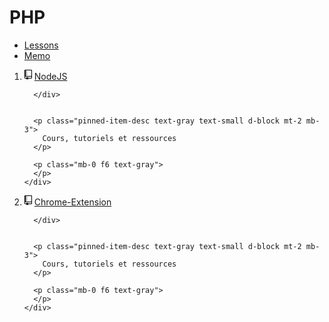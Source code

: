 # PHP

- [Lessons](https://github.com/code-campus/PHP-lessons)
- [Memo](https://github.com/code-campus/PHP-memo)


<ol class="d-flex flex-wrap list-style-none gutter-condensed mb-4 js-pinned-items-reorder-list">
      
<li class="col-12 col-md-6 col-lg-6 mb-3 d-flex flex-content-stretch">
  <div class="Box pinned-item-list-item d-flex p-3 width-full js-pinned-item-list-item public source  sortable-button-item">
    <div class="pinned-item-list-item-content">
      <div class="d-flex width-full flex-items-center position-relative">
        <svg class="octicon octicon-repo mr-2 text-gray flex-shrink-0" viewBox="0 0 12 16" version="1.1" width="12" height="16" aria-hidden="true"><path fill-rule="evenodd" d="M4 9H3V8h1v1zm0-3H3v1h1V6zm0-2H3v1h1V4zm0-2H3v1h1V2zm8-1v12c0 .55-.45 1-1 1H6v2l-1.5-1.5L3 16v-2H1c-.55 0-1-.45-1-1V1c0-.55.45-1 1-1h10c.55 0 1 .45 1 1zm-1 10H1v2h2v-1h3v1h5v-2zm0-10H2v9h9V1z"></path></svg>
        <a href="/code-campus/NodeJS" class="text-bold flex-auto min-width-0 ">
          <span class="repo js-pinnable-item" title="NodeJS">NodeJS</span>
        </a>
        
      </div>


      <p class="pinned-item-desc text-gray text-small d-block mt-2 mb-3">
        Cours, tutoriels et ressources
      </p>

      <p class="mb-0 f6 text-gray">
      </p>
    </div>
  </div>
</li>


      
<li class="col-12 col-md-6 col-lg-6 mb-3 d-flex flex-content-stretch">
  <div class="Box pinned-item-list-item d-flex p-3 width-full js-pinned-item-list-item public source  sortable-button-item">
    <div class="pinned-item-list-item-content">
      <div class="d-flex width-full flex-items-center position-relative">
        <svg class="octicon octicon-repo mr-2 text-gray flex-shrink-0" viewBox="0 0 12 16" version="1.1" width="12" height="16" aria-hidden="true"><path fill-rule="evenodd" d="M4 9H3V8h1v1zm0-3H3v1h1V6zm0-2H3v1h1V4zm0-2H3v1h1V2zm8-1v12c0 .55-.45 1-1 1H6v2l-1.5-1.5L3 16v-2H1c-.55 0-1-.45-1-1V1c0-.55.45-1 1-1h10c.55 0 1 .45 1 1zm-1 10H1v2h2v-1h3v1h5v-2zm0-10H2v9h9V1z"></path></svg>
        <a href="/code-campus/Chrome-Extension" class="text-bold flex-auto min-width-0 ">
          <span class="repo js-pinnable-item" title="Chrome-Extension">Chrome-Extension</span>
        </a>
        
      </div>


      <p class="pinned-item-desc text-gray text-small d-block mt-2 mb-3">
        Cours, tutoriels et ressources
      </p>

      <p class="mb-0 f6 text-gray">
      </p>
    </div>
  </div>
</li>


</ol>
